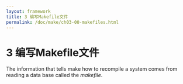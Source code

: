 ```yaml
---
layout: framework
title: 3 编写Makefile文件
permalink: /doc/make/ch03-00-makefiles.html
---
```


# 3 编写Makefile文件

The information that tells make how to recompile a system comes from reading a data base called the *makefile*.

